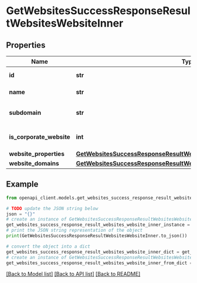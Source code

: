 # GetWebsitesSuccessResponseResultWebsitesWebsiteInner


## Properties

Name | Type | Description | Notes
------------ | ------------- | ------------- | -------------
**id** | **str** | ID of the website | 
**name** | **str** | Name of the website | 
**subdomain** | **str** | Subdomain of the website | 
**is_corporate_website** | **int** | Indicates if the website is corporate | 
**website_properties** | [**GetWebsitesSuccessResponseResultWebsitesWebsiteInnerWebsiteProperties**](GetWebsitesSuccessResponseResultWebsitesWebsiteInnerWebsiteProperties.md) |  | 
**website_domains** | [**GetWebsitesSuccessResponseResultWebsitesWebsiteInnerWebsiteDomains**](GetWebsitesSuccessResponseResultWebsitesWebsiteInnerWebsiteDomains.md) |  | 

## Example

```python
from openapi_client.models.get_websites_success_response_result_websites_website_inner import GetWebsitesSuccessResponseResultWebsitesWebsiteInner

# TODO update the JSON string below
json = "{}"
# create an instance of GetWebsitesSuccessResponseResultWebsitesWebsiteInner from a JSON string
get_websites_success_response_result_websites_website_inner_instance = GetWebsitesSuccessResponseResultWebsitesWebsiteInner.from_json(json)
# print the JSON string representation of the object
print(GetWebsitesSuccessResponseResultWebsitesWebsiteInner.to_json())

# convert the object into a dict
get_websites_success_response_result_websites_website_inner_dict = get_websites_success_response_result_websites_website_inner_instance.to_dict()
# create an instance of GetWebsitesSuccessResponseResultWebsitesWebsiteInner from a dict
get_websites_success_response_result_websites_website_inner_from_dict = GetWebsitesSuccessResponseResultWebsitesWebsiteInner.from_dict(get_websites_success_response_result_websites_website_inner_dict)
```
[[Back to Model list]](../README.md#documentation-for-models) [[Back to API list]](../README.md#documentation-for-api-endpoints) [[Back to README]](../README.md)


